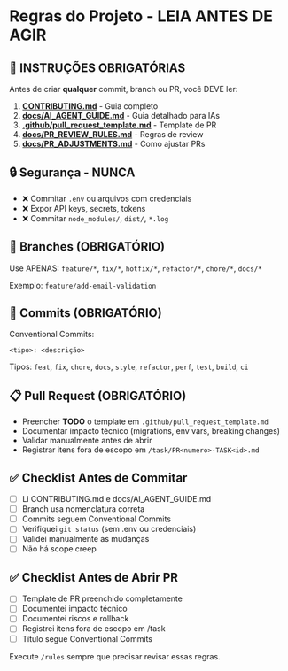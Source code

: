# Regras do Projeto - LEIA ANTES DE AGIR

## 🚨 INSTRUÇÕES OBRIGATÓRIAS

Antes de criar **qualquer** commit, branch ou PR, você DEVE ler:

1. **[CONTRIBUTING.md](../../CONTRIBUTING.md)** - Guia completo
2. **[docs/AI_AGENT_GUIDE.md](../../docs/AI_AGENT_GUIDE.md)** - Guia detalhado para IAs
3. **[.github/pull_request_template.md](../../.github/pull_request_template.md)** - Template de PR
4. **[docs/PR_REVIEW_RULES.md](../../docs/PR_REVIEW_RULES.md)** - Regras de review
5. **[docs/PR_ADJUSTMENTS.md](../../docs/PR_ADJUSTMENTS.md)** - Como ajustar PRs

## 🔒 Segurança - NUNCA

- ❌ Commitar `.env` ou arquivos com credenciais
- ❌ Expor API keys, secrets, tokens
- ❌ Commitar `node_modules/`, `dist/`, `*.log`

## 🌿 Branches (OBRIGATÓRIO)

Use APENAS: `feature/*`, `fix/*`, `hotfix/*`, `refactor/*`, `chore/*`, `docs/*`

Exemplo: `feature/add-email-validation`

## 📝 Commits (OBRIGATÓRIO)

Conventional Commits:
```
<tipo>: <descrição>

```

Tipos: `feat`, `fix`, `chore`, `docs`, `style`, `refactor`, `perf`, `test`, `build`, `ci`

## 📋 Pull Request (OBRIGATÓRIO)

- Preencher **TODO** o template em `.github/pull_request_template.md`
- Documentar impacto técnico (migrations, env vars, breaking changes)
- Validar manualmente antes de abrir
- Registrar itens fora de escopo em `/task/PR<numero>-TASK<id>.md`

## ✅ Checklist Antes de Commitar

- [ ] Li CONTRIBUTING.md e docs/AI_AGENT_GUIDE.md
- [ ] Branch usa nomenclatura correta
- [ ] Commits seguem Conventional Commits
- [ ] Verifiquei `git status` (sem .env ou credenciais)
- [ ] Validei manualmente as mudanças
- [ ] Não há scope creep

## ✅ Checklist Antes de Abrir PR

- [ ] Template de PR preenchido completamente
- [ ] Documentei impacto técnico
- [ ] Documentei riscos e rollback
- [ ] Registrei itens fora de escopo em /task
- [ ] Título segue Conventional Commits

Execute `/rules` sempre que precisar revisar essas regras.
